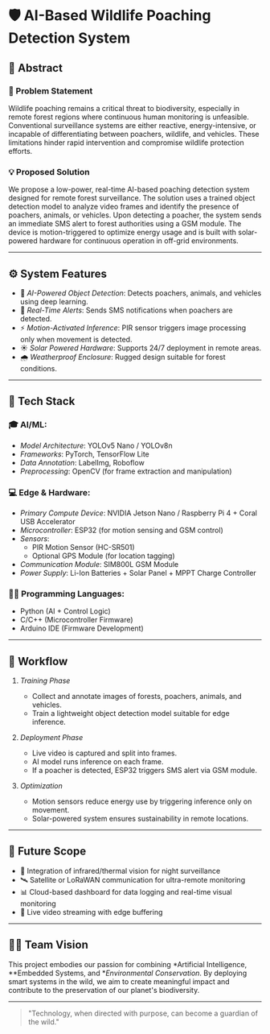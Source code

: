 # 🛡 AI-Based Wildlife Poaching Detection System

## 📖 Abstract

### 🐾 Problem Statement
Wildlife poaching remains a critical threat to biodiversity, especially in remote forest regions where continuous human monitoring is unfeasible. Conventional surveillance systems are either reactive, energy-intensive, or incapable of differentiating between poachers, wildlife, and vehicles. These limitations hinder rapid intervention and compromise wildlife protection efforts.


### 💡 Proposed Solution
We propose a low-power, real-time AI-based poaching detection system designed for remote forest surveillance. The solution uses a trained object detection model to analyze video frames and identify the presence of poachers, animals, or vehicles. Upon detecting a poacher, the system sends an immediate SMS alert to forest authorities using a GSM module. The device is motion-triggered to optimize energy usage and is built with solar-powered hardware for continuous operation in off-grid environments.

---

## ⚙ System Features

- 🎯 *AI-Powered Object Detection*: Detects poachers, animals, and vehicles using deep learning.
- 🔔 *Real-Time Alerts*: Sends SMS notifications when poachers are detected.
- ⚡ *Motion-Activated Inference*: PIR sensor triggers image processing only when movement is detected.
- ☀ *Solar Powered Hardware*: Supports 24/7 deployment in remote areas.
- 🌧 *Weatherproof Enclosure*: Rugged design suitable for forest conditions.

---

## 🧰 Tech Stack

### 🎓 AI/ML:
- *Model Architecture*: YOLOv5 Nano / YOLOv8n
- *Frameworks*: PyTorch, TensorFlow Lite
- *Data Annotation*: LabelImg, Roboflow
- *Preprocessing*: OpenCV (for frame extraction and manipulation)

### 💻 Edge & Hardware:
- *Primary Compute Device*: NVIDIA Jetson Nano / Raspberry Pi 4 + Coral USB Accelerator
- *Microcontroller*: ESP32 (for motion sensing and GSM control)
- *Sensors*: 
  - PIR Motion Sensor (HC-SR501)
  - Optional GPS Module (for location tagging)
- *Communication Module*: SIM800L GSM Module
- *Power Supply*: Li-Ion Batteries + Solar Panel + MPPT Charge Controller

### 🧑‍💻 Programming Languages:
- Python (AI + Control Logic)
- C/C++ (Microcontroller Firmware)
- Arduino IDE (Firmware Development)

---

## 🚀 Workflow

1. *Training Phase*
   - Collect and annotate images of forests, poachers, animals, and vehicles.
   - Train a lightweight object detection model suitable for edge inference.

2. *Deployment Phase*
   - Live video is captured and split into frames.
   - AI model runs inference on each frame.
   - If a poacher is detected, ESP32 triggers SMS alert via GSM module.

3. *Optimization*
   - Motion sensors reduce energy use by triggering inference only on movement.
   - Solar-powered system ensures sustainability in remote locations.

---

## 🌿 Future Scope

- 🔭 Integration of infrared/thermal vision for night surveillance
- 🛰 Satellite or LoRaWAN communication for ultra-remote monitoring
- 📊 Cloud-based dashboard for data logging and real-time visual monitoring
- 🎥 Live video streaming with edge buffering

---

## 👨‍🔬 Team Vision

This project embodies our passion for combining *Artificial Intelligence, **Embedded Systems, and **Environmental Conservation*. By deploying smart systems in the wild, we aim to create meaningful impact and contribute to the preservation of our planet's biodiversity.

---

> "Technology, when directed with purpose, can become a guardian of the wild."
